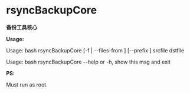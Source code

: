 # rsyncBackupCore

**备份工具核心**

**Usage:** 

Usage: bash rsyncBackupCore [-f | --files-from <listfile>] [--prefix <prefix>] srcfile dstfile

Usage: bash rsyncBackupCore --help or -h, show this msg and exit

**PS:**

Must run as root.